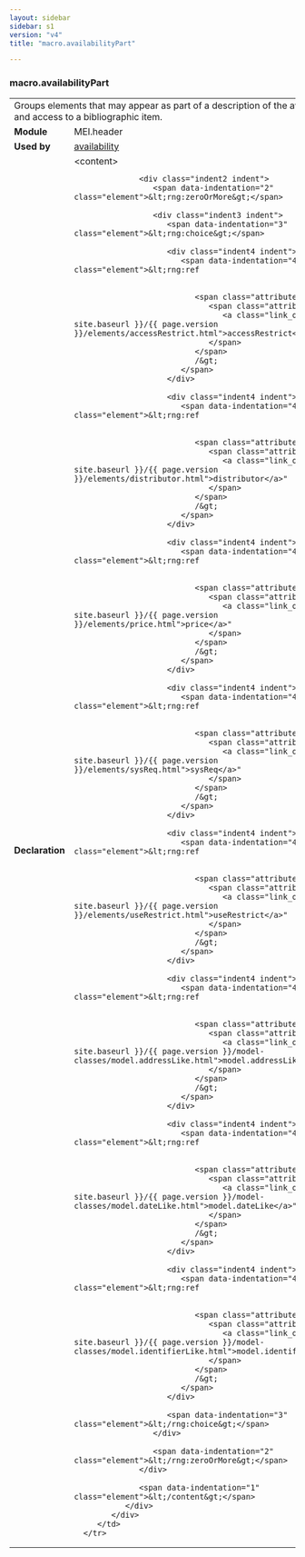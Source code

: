 ```yaml
---
layout: sidebar
sidebar: s1
version: "v4"
title: "macro.availabilityPart"

---
```


<div class="macroSpec">
   <h3 id="macro.availabilityPart">macro.availabilityPart</h3>
   <table class="wovenodd">
      <tr>
         <td colspan="2" class="wovenodd-col2">Groups elements that may appear as part of a description of the availability of and
            access to a bibliographic item.
         </td>
      </tr>
      <tr>
         <td class="wovenodd-col1">
            <strong>Module</strong>
         </td>
         <td class="wovenodd-col2">MEI.header</td>
      </tr>
      <tr>
         <td class="wovenodd-col1">
            <strong>Used by</strong>
         </td>
         <td class="wovenodd-col2">
            <div class="parent">
               <a class="link_odd_classSpec" href="{{ site.baseurl }}/{{ page.version }}/elements/availability.html">availability</a>
            </div>
         </td>
      </tr>
      <tr>
         <td class="wovenodd-col1">
            <strong>Declaration</strong>
         </td>
         <td class="wovenodd-col2">
            <div xml:space="preserve" class="pre">
               <div class="indent1 indent">
                  <span data-indentation="1" class="element">&lt;content&gt;</span>
                  
                  <div class="indent2 indent">
                     <span data-indentation="2" class="element">&lt;rng:zeroOrMore&gt;</span>
                     
                     <div class="indent3 indent">
                        <span data-indentation="3" class="element">&lt;rng:choice&gt;</span>
                        
                        <div class="indent4 indent">
                           <span data-indentation="4" class="element">&lt;rng:ref
                              
                              
                              <span class="attribute">name=
                                 <span class="attributevalue">"
                                    <a class="link_odd" href="{{ site.baseurl }}/{{ page.version }}/elements/accessRestrict.html">accessRestrict</a>"
                                 </span>
                              </span>
                              /&gt;
                           </span>
                        </div>
                        
                        <div class="indent4 indent">
                           <span data-indentation="4" class="element">&lt;rng:ref
                              
                              
                              <span class="attribute">name=
                                 <span class="attributevalue">"
                                    <a class="link_odd" href="{{ site.baseurl }}/{{ page.version }}/elements/distributor.html">distributor</a>"
                                 </span>
                              </span>
                              /&gt;
                           </span>
                        </div>
                        
                        <div class="indent4 indent">
                           <span data-indentation="4" class="element">&lt;rng:ref
                              
                              
                              <span class="attribute">name=
                                 <span class="attributevalue">"
                                    <a class="link_odd" href="{{ site.baseurl }}/{{ page.version }}/elements/price.html">price</a>"
                                 </span>
                              </span>
                              /&gt;
                           </span>
                        </div>
                        
                        <div class="indent4 indent">
                           <span data-indentation="4" class="element">&lt;rng:ref
                              
                              
                              <span class="attribute">name=
                                 <span class="attributevalue">"
                                    <a class="link_odd" href="{{ site.baseurl }}/{{ page.version }}/elements/sysReq.html">sysReq</a>"
                                 </span>
                              </span>
                              /&gt;
                           </span>
                        </div>
                        
                        <div class="indent4 indent">
                           <span data-indentation="4" class="element">&lt;rng:ref
                              
                              
                              <span class="attribute">name=
                                 <span class="attributevalue">"
                                    <a class="link_odd" href="{{ site.baseurl }}/{{ page.version }}/elements/useRestrict.html">useRestrict</a>"
                                 </span>
                              </span>
                              /&gt;
                           </span>
                        </div>
                        
                        <div class="indent4 indent">
                           <span data-indentation="4" class="element">&lt;rng:ref
                              
                              
                              <span class="attribute">name=
                                 <span class="attributevalue">"
                                    <a class="link_odd" href="{{ site.baseurl }}/{{ page.version }}/model-classes/model.addressLike.html">model.addressLike</a>"
                                 </span>
                              </span>
                              /&gt;
                           </span>
                        </div>
                        
                        <div class="indent4 indent">
                           <span data-indentation="4" class="element">&lt;rng:ref
                              
                              
                              <span class="attribute">name=
                                 <span class="attributevalue">"
                                    <a class="link_odd" href="{{ site.baseurl }}/{{ page.version }}/model-classes/model.dateLike.html">model.dateLike</a>"
                                 </span>
                              </span>
                              /&gt;
                           </span>
                        </div>
                        
                        <div class="indent4 indent">
                           <span data-indentation="4" class="element">&lt;rng:ref
                              
                              
                              <span class="attribute">name=
                                 <span class="attributevalue">"
                                    <a class="link_odd" href="{{ site.baseurl }}/{{ page.version }}/model-classes/model.identifierLike.html">model.identifierLike</a>"
                                 </span>
                              </span>
                              /&gt;
                           </span>
                        </div>
                        
                        <span data-indentation="3" class="element">&lt;/rng:choice&gt;</span>
                     </div>
                     
                     <span data-indentation="2" class="element">&lt;/rng:zeroOrMore&gt;</span>
                  </div>
                  
                  <span data-indentation="1" class="element">&lt;/content&gt;</span>
               </div>
            </div>
         </td>
      </tr>
   </table>
</div>